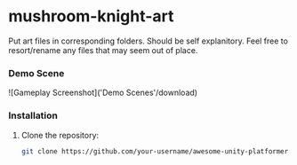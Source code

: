 # mushroom-knight-art
Put art files in corresponding folders. Should be self explanitory. Feel free to resort/rename any files that may seem out of place.

### Demo Scene
![Gameplay Screenshot]('Demo Scenes'/download)

### Installation

1. Clone the repository:

   ```bash
   git clone https://github.com/your-username/awesome-unity-platformer.git
